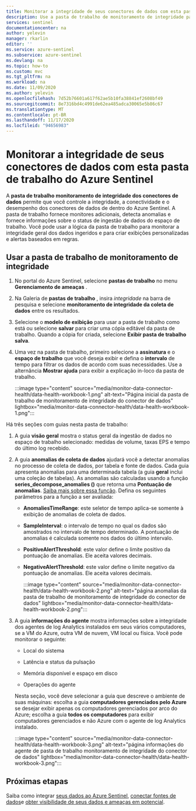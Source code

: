 ```yaml
---
title: Monitorar a integridade de seus conectores de dados com esta pasta de trabalho do Azure Sentinel | Microsoft Docs
description: Use a pasta de trabalho de monitoramento de integridade para controlar a conectividade e o desempenho dos conectores de dados.
services: sentinel
documentationcenter: na
author: yelevin
manager: rkarlin
editor: ''
ms.service: azure-sentinel
ms.subservice: azure-sentinel
ms.devlang: na
ms.topic: how-to
ms.custom: mvc
ms.tgt_pltfrm: na
ms.workload: na
ms.date: 11/09/2020
ms.author: yelevin
ms.openlocfilehash: 7d52b76601a617f62ae5b10fa38841ef2608bf49
ms.sourcegitcommit: 8e7316bd4c4991de62ea485adca30065e5b86c67
ms.translationtype: MT
ms.contentlocale: pt-BR
ms.lasthandoff: 11/17/2020
ms.locfileid: "94656983"
---
```

# <a name="monitor-the-health-of-your-data-connectors-with-this-azure-sentinel-workbook"></a>Monitorar a integridade de seus conectores de dados com esta pasta de trabalho do Azure Sentinel

A **pasta de trabalho monitoramento de integridade dos conectores de dados** permite que você controle a integridade, a conectividade e o desempenho dos conectores de dados de dentro do Azure Sentinel. A pasta de trabalho fornece monitores adicionais, detecta anomalias e fornece informações sobre o status de ingestão de dados do espaço de trabalho. Você pode usar a lógica da pasta de trabalho para monitorar a integridade geral dos dados ingeridos e para criar exibições personalizadas e alertas baseados em regras.

## <a name="use-the-health-monitoring-workbook"></a>Usar a pasta de trabalho de monitoramento de integridade

1. No portal do Azure Sentinel, selecione **pastas de trabalho** no menu **Gerenciamento de ameaças** .

1. Na Galeria de **pastas de trabalho** , insira *integridade* na barra de pesquisa e selecione **monitoramento de integridade da coleta de dados** entre os resultados.

1. Selecione o **modelo de exibição** para usar a pasta de trabalho como está ou selecione **salvar** para criar uma cópia editável da pasta de trabalho. Quando a cópia for criada, selecione **Exibir pasta de trabalho salva**.

1. Uma vez na pasta de trabalho, primeiro selecione a **assinatura** e o **espaço de trabalho** que você deseja exibir e defina o **intervalo** de tempo para filtrar os dados de acordo com suas necessidades. Use a alternância **Mostrar ajuda** para exibir a explicação in-loco da pasta de trabalho.

    :::image type="content" source="media/monitor-data-connector-health/data-health-workbook-1.png" alt-text="Página inicial da pasta de trabalho de monitoramento de integridade do conector de dados" lightbox="media/monitor-data-connector-health/data-health-workbook-1.png":::

Há três seções com guias nesta pasta de trabalho:

1. A guia **visão geral** mostra o status geral da ingestão de dados no espaço de trabalho selecionado: medidas de volume, taxas EPS e tempo do último log recebido.

1. A guia **anomalias de coleta de dados** ajudará você a detectar anomalias no processo de coleta de dados, por tabela e fonte de dados. Cada guia apresenta anomalias para uma determinada tabela (a guia **geral** inclui uma coleção de tabelas). As anomalias são calculadas usando a função **series_decompose_anomalies ()** que retorna uma **Pontuação de anomalias**. [Saiba mais sobre essa função](/azure/data-explorer/kusto/query/series-decompose-anomaliesfunction?WT.mc_id=Portal-fx). Defina os seguintes parâmetros para a função a ser avaliada:

    - **AnomaliesTimeRange**: este seletor de tempo aplica-se somente à exibição de anomalias de coleta de dados.
    - **SampleInterval**: o intervalo de tempo no qual os dados são amostrados no intervalo de tempo determinado. A pontuação de anomalias é calculada somente nos dados do último intervalo.
    - **PositiveAlertThreshold**: este valor define o limite positivo da pontuação de anomalias. Ele aceita valores decimais.
    - **NegativeAlertThreshold**: este valor define o limite negativo da pontuação de anomalias. Ele aceita valores decimais.

        :::image type="content" source="media/monitor-data-connector-health/data-health-workbook-2.png" alt-text="página anomalias da pasta de trabalho de monitoramento de integridade do conector de dados" lightbox="media/monitor-data-connector-health/data-health-workbook-2.png":::

1. A guia **informações do agente** mostra informações sobre a integridade dos agentes de log Analytics instalados em seus vários computadores, se a VM do Azure, outra VM de nuvem, VM local ou física. Você pode monitorar o seguinte:

   - Local do sistema

   - Latência e status da pulsação

   - Memória disponível e espaço em disco

   - Operações do agente

    Nesta seção, você deve selecionar a guia que descreve o ambiente de suas máquinas: escolha a guia **computadores gerenciados pelo Azure** se desejar exibir apenas os computadores gerenciados por arco do Azure; escolha a guia **todos os computadores** para exibir computadores gerenciados e não Azure com o agente de log Analytics instalado.

    :::image type="content" source="media/monitor-data-connector-health/data-health-workbook-3.png" alt-text="página informações do agente de pasta de trabalho monitoramento de integridade do conector de dados" lightbox="media/monitor-data-connector-health/data-health-workbook-3.png":::

## <a name="next-steps"></a>Próximas etapas
Saiba como integrar [seus dados ao Azure Sentinel](quickstart-onboard.md), [conectar fontes de dados](connect-data-sources.md)e [obter visibilidade de seus dados e ameaças em potencial](quickstart-get-visibility.md).
